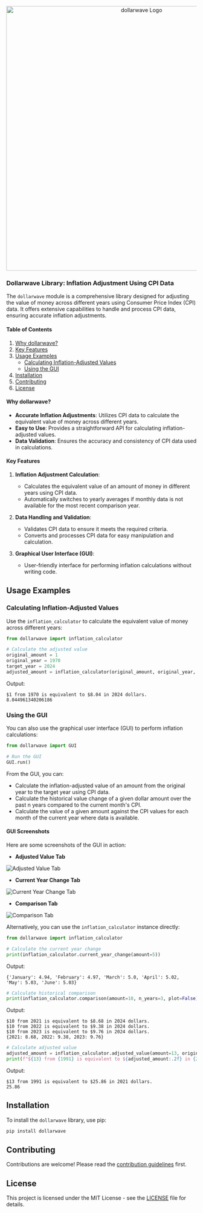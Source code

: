 <p align="center">
  <img src="https://raw.githubusercontent.com/cedricmoorejr/dollarwave/main/dollarwave/assets/py_dollarwave_logo.png" alt="dollarwave Logo" width="700"/>
</p>

### Dollarwave Library: Inflation Adjustment Using CPI Data

The `dollarwave` module is a comprehensive library designed for adjusting the value of money across different years using Consumer Price Index (CPI) data. It offers extensive capabilities to handle and process CPI data, ensuring accurate inflation adjustments.

#### Table of Contents
1. [Why dollarwave?](#why-dollarwave)
2. [Key Features](#key-features)
3. [Usage Examples](#usage-examples)
    - [Calculating Inflation-Adjusted Values](#calculating-inflation-adjusted-values)
    - [Using the GUI](#using-the-gui)
4. [Installation](#installation)
5. [Contributing](#contributing)
6. [License](#license)

#### Why dollarwave?

- **Accurate Inflation Adjustments**: Utilizes CPI data to calculate the equivalent value of money across different years.
- **Easy to Use**: Provides a straightforward API for calculating inflation-adjusted values.
- **Data Validation**: Ensures the accuracy and consistency of CPI data used in calculations.

#### Key Features

1. **Inflation Adjustment Calculation**:
   - Calculates the equivalent value of an amount of money in different years using CPI data.
   - Automatically switches to yearly averages if monthly data is not available for the most recent comparison year.

2. **Data Handling and Validation**:
   - Validates CPI data to ensure it meets the required criteria.
   - Converts and processes CPI data for easy manipulation and calculation.

3. **Graphical User Interface (GUI)**:
   - User-friendly interface for performing inflation calculations without writing code.

## Usage Examples

### Calculating Inflation-Adjusted Values

Use the `inflation_calculator` to calculate the equivalent value of money across different years:

```python
from dollarwave import inflation_calculator

# Calculate the adjusted value
original_amount = 1
original_year = 1970
target_year = 2024
adjusted_amount = inflation_calculator(original_amount, original_year, target_year)
```
Output:
```
$1 from 1970 is equivalent to $8.04 in 2024 dollars.
8.044961340206186
```

### Using the GUI

You can also use the graphical user interface (GUI) to perform inflation calculations:

```python
from dollarwave import GUI

# Run the GUI
GUI.run()
```

From the GUI, you can:
- Calculate the inflation-adjusted value of an amount from the original year to the target year using CPI data.
- Calculate the historical value change of a given dollar amount over the past n years compared to the current month's CPI.
- Calculate the value of a given amount against the CPI values for each month of the current year where data is available.

#### GUI Screenshots

Here are some screenshots of the GUI in action:

- **Adjusted Value Tab**

![Adjusted Value Tab](https://github.com/cedricmoorejr/dollarwave/blob/v2.0.2/dollarwave/assets/adjusted_value_gui_img.png)

- **Current Year Change Tab**

![Current Year Change Tab](https://github.com/cedricmoorejr/dollarwave/blob/v2.0.2/dollarwave/assets/current_year_change_gui_img.png)

- **Comparison Tab**

![Comparison Tab](https://github.com/cedricmoorejr/dollarwave/blob/v2.0.2/dollarwave/assets/dollar_comp_gui_img.png)

Alternatively, you can use the `inflation_calculator` instance directly:

```python
from dollarwave import inflation_calculator

# Calculate the current year change
print(inflation_calculator.current_year_change(amount=5))
```
Output:
```
{'January': 4.94, 'February': 4.97, 'March': 5.0, 'April': 5.02, 'May': 5.03, 'June': 5.03}
```

```python
# Calculate historical comparison
print(inflation_calculator.comparison(amount=10, n_years=3, plot=False))
```
Output:
```
$10 from 2021 is equivalent to $8.68 in 2024 dollars.
$10 from 2022 is equivalent to $9.38 in 2024 dollars.
$10 from 2023 is equivalent to $9.76 in 2024 dollars.
{2021: 8.68, 2022: 9.38, 2023: 9.76}
```

```python
# Calculate adjusted value
adjusted_amount = inflation_calculator.adjusted_value(amount=13, original_year=1991, target_year=2021)
print(f"${13} from {1991} is equivalent to ${adjusted_amount:.2f} in {2021} dollars.")
```
Output:
```
$13 from 1991 is equivalent to $25.86 in 2021 dollars.
25.86
```

## Installation

To install the `dollarwave` library, use pip:

```bash
pip install dollarwave
```

## Contributing

Contributions are welcome! Please read the [contribution guidelines](CONTRIBUTING.md) first.

## License

This project is licensed under the MIT License - see the [LICENSE](LICENSE) file for details.

